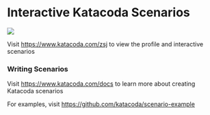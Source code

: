 # Interactive Katacoda Scenarios

[![](http://shields.katacoda.com/katacoda/zsj/count.svg)](https://www.katacoda.com/zsj "Get your profile on Katacoda.com")

Visit https://www.katacoda.com/zsj to view the profile and interactive scenarios

### Writing Scenarios
Visit https://www.katacoda.com/docs to learn more about creating Katacoda scenarios

For examples, visit https://github.com/katacoda/scenario-example
